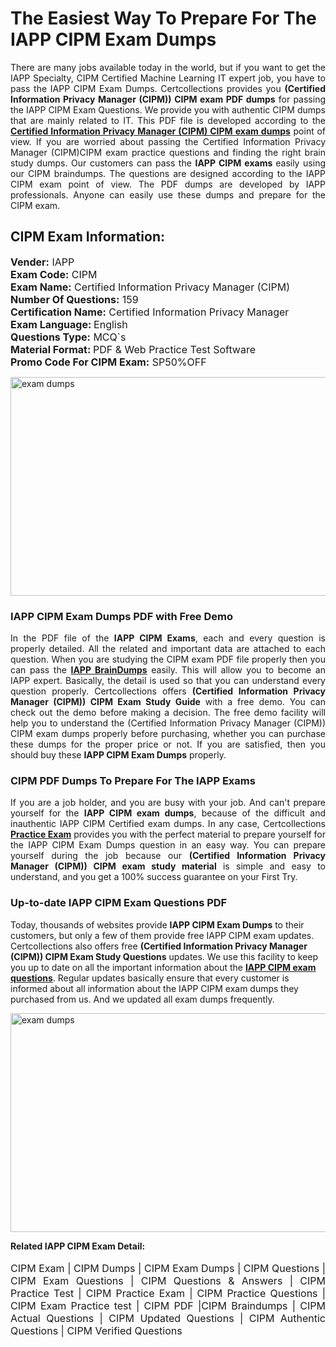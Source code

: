 <h1>The Easiest Way To Prepare For The IAPP CIPM Exam Dumps</h1> <p style="text-align:justify">There are many jobs available today in the world, but if you want to get the IAPP Specialty, CIPM Certified Machine Learning IT expert job, you have to pass the IAPP CIPM Exam Dumps. Certcollections provides you <strong>(Certified Information Privacy Manager (CIPM)) CIPM exam PDF dumps</strong> for passing the IAPP CIPM Exam Questions. We provide you with authentic CIPM dumps that are mainly related to IT. This PDF file is developed according to the <a href="https://www.certsofficial.com/iapp/cipm-questions"><strong>Certified Information Privacy Manager (CIPM) CIPM exam dumps</strong></a> point of view. If you are worried about passing the Certified Information Privacy Manager (CIPM)CIPM exam practice questions and finding the right brain study dumps. Our customers can pass the <strong>IAPP CIPM exams </strong>easily using our CIPM braindumps. The questions are designed according to the IAPP CIPM exam point of view. The PDF dumps are developed by IAPP professionals. Anyone can easily use these dumps and prepare for the CIPM exam.</p> <h2><strong>CIPM Exam Information:</strong></h2> <p><span style="font-size:16px"><strong>Vender:</strong> IAPP<br /> <strong>Exam Code:</strong> CIPM<br /> <strong>Exam Name:</strong> Certified Information Privacy Manager (CIPM)<br /> <strong>Number Of Questions:</strong> 159<br /> <strong>Certification Name:</strong> Certified Information Privacy Manager<br /> <strong>Exam Language: </strong>English<br /> <strong>Questions Type:</strong> MCQ`s<br /> <strong>Material Format: </strong>PDF & Web Practice Test Software<br /> <strong>Promo Code For CIPM Exam:</strong> SP50%OFF</span></p> <p><a href="https://www.certsofficial.com/iapp/cipm-questions" rel="no-follow"><img alt="exam dumps" src="https://www.certcollections.com/uploads/content/certsofficial.jpg" style="height:350px; width:750px" /></a></p> <h3><strong>IAPP CIPM Exam Dumps PDF with Free Demo</strong></h3> <p style="text-align:justify">In the PDF file of the <strong>IAPP CIPM Exams</strong>, each and every question is properly detailed. All the related and important data are attached to each question. When you are studying the CIPM exam PDF file properly then you can pass the <a href="https://www.certsofficial.com/iapp-dumps"><strong>IAPP BrainDumps</strong></a> easily. This will allow you to become an IAPP expert. Basically, the detail is used so that you can understand every question properly. Certcollections offers <strong>(Certified Information Privacy Manager (CIPM)) CIPM Exam Study Guide</strong> with a free demo. You can check out the demo before making a decision. The free demo facility will help you to understand the (Certified Information Privacy Manager (CIPM)) CIPM exam dumps properly before purchasing, whether you can purchase these dumps for the proper price or not. If you are satisfied, then you should buy these <strong>IAPP CIPM Exam Dumps</strong> properly.</p> <h3><strong>CIPM PDF Dumps To Prepare For The IAPP Exams</strong></h3> <p style="text-align:justify">If you are a job holder, and you are busy with your job. And can't prepare yourself for the <strong>IAPP CIPM exam dumps</strong>, because of the difficult and inauthentic IAPP CIPM Certified exam dumps. In any case, Certcollections <strong><a href="https://www.certsofficial.com/">Practice Exam</a></strong> provides you with the perfect material to prepare yourself for the IAPP CIPM Exam Dumps question in an easy way. You can prepare yourself during the job because our <strong>(Certified Information Privacy Manager (CIPM)) CIPM exam study material</strong> is simple and easy to understand, and you get a 100% success guarantee on your First Try.</p> <h3><strong>Up-to-date IAPP CIPM Exam Questions PDF</strong></h3> <p>Today, thousands of websites provide <strong>IAPP CIPM Exam Dumps</strong> to their customers, but only a few of them provide free IAPP CIPM exam updates. Certcollections also offers free <strong>(Certified Information Privacy Manager (CIPM)) CIPM Exam Study Questions</strong> updates. We use this facility to keep you up to date on all the important information about the <a href="https://www.certsofficial.com/iapp/cipm-questions"><strong>IAPP CIPM exam questions</strong></a>. Regular updates basically ensure that every customer is informed about all information about the IAPP CIPM exam dumps they purchased from us. And we updated all exam dumps frequently.</p> <p><a href="https://www.certsofficial.com/iapp/cipm-questions"><img alt="exam dumps " src="https://www.certcollections.com/uploads/content/certsofficial2.jpg" style="height:350px; width:750px" /></a></p> <p style="text-align:justify"><span style="font-size:14px"><strong>Related IAPP CIPM Exam Detail:</strong></span><br /> <br /> <span style="font-size:16px">CIPM Exam | CIPM Dumps | CIPM Exam Dumps | CIPM Questions | CIPM Exam Questions | CIPM Questions & Answers | CIPM Practice Test | CIPM Practice Exam | CIPM Practice Questions | CIPM Exam Practice test | CIPM PDF |CIPM Braindumps | CIPM Actual Questions | CIPM Updated Questions | CIPM Authentic Questions | CIPM Verified Questions</span></p>
